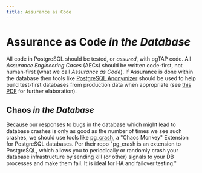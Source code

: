 ```yaml
---
title: Assurance as Code
---
```


# Assurance as Code _in the Database_

All code in PostgreSQL should be tested, or _assured_, with pgTAP code. All
_Assurance Engineering Cases_ (AECs) should be written code-first, not
human-first (what we call _Assurance as Code_). If Assurance is done within the
database then tools like
[PostgreSQL Anonymizer](https://gitlab.com/dalibo/postgresql_anonymizer) should
be used to help build test-first databases from production data when appropriate
(see
[this PDF](https://dalibo.gitlab.io/postgresql_anonymizer/how-to.handout.pdf)
for further elaboration).

## Chaos _in the Database_

Because our responses to bugs in the database which might lead to database
crashes is only as good as the number of times we see such crashes, we should
use tools like [pg_crash](https://github.com/cybertec-postgresql/pg_crash), a
"Chaos Monkey" Extension for PostgreSQL databases. Per their repo "pg_crash is
an extension to PostgreSQL, which allows you to periodically or randomly crash
your database infrastructure by sending kill (or other) signals to your DB
processes and make them fail. It is ideal for HA and failover testing."
